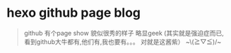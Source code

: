 
  # hexo github page blog 
  

> github  有个page show 貌似很秀的样子
> 略显geek 
(其实就是强迫症而已,看到github大牛都有,他们有,我也要有。。。 对就是这酱紫）
\~\\(≧▽≦)/~